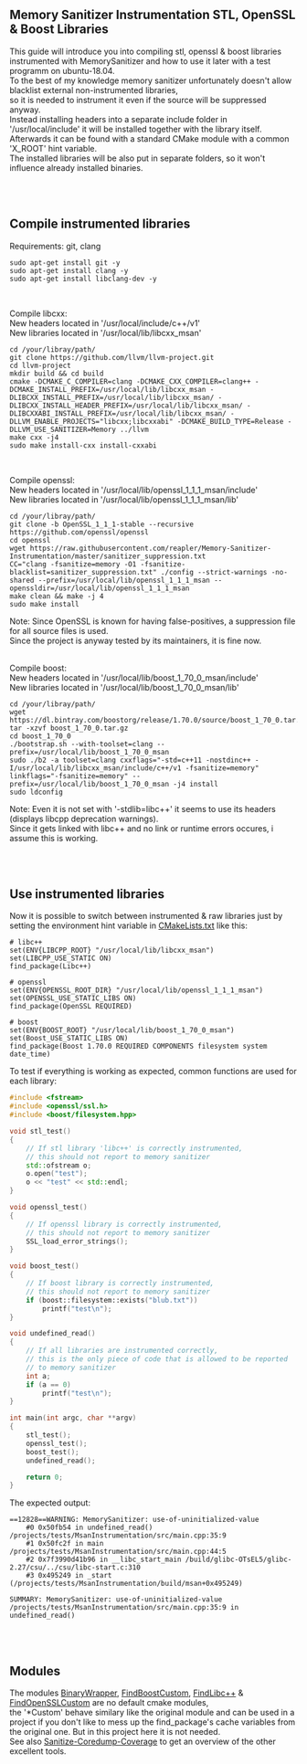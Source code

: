 ##  Memory Sanitizer Instrumentation STL, OpenSSL & Boost Libraries

  

This guide will introduce you into compiling stl, openssl & boost libraries instrumented with MemorySanitizer and how to use it later with a test programm on ubuntu-18.04.<br>
To the best of my knowledge memory sanitizer unfortunately doesn't allow blacklist external non-instrumented libraries,<br>
so it is needed to instrument it even if the source will be suppressed anyway.<br>
Instead installing headers into a separate include folder in '/usr/local/include' it will be installed together with the library itself.<br>
Afterwards it can be found with a standard CMake module with a common 'X_ROOT' hint variable.<br>
The installed libraries will be also put in separate folders, so it won't influence already installed binaries.

<br>
<br>

## Compile instrumented libraries


Requirements: git, clang
````
sudo apt-get install git -y
sudo apt-get install clang -y
sudo apt-get install libclang-dev -y
````
<br>

Compile libcxx:
<br>
New headers located in '/usr/local/include/c++/v1'
<br>
New libraries located in '/usr/local/lib/libcxx_msan'
```
cd /your/libray/path/
git clone https://github.com/llvm/llvm-project.git
cd llvm-project
mkdir build && cd build
cmake -DCMAKE_C_COMPILER=clang -DCMAKE_CXX_COMPILER=clang++ -DCMAKE_INSTALL_PREFIX=/usr/local/lib/libcxx_msan -DLIBCXX_INSTALL_PREFIX=/usr/local/lib/libcxx_msan/ -DLIBCXX_INSTALL_HEADER_PREFIX=/usr/local/lib/libcxx_msan/ -DLIBCXXABI_INSTALL_PREFIX=/usr/local/lib/libcxx_msan/ -DLLVM_ENABLE_PROJECTS="libcxx;libcxxabi" -DCMAKE_BUILD_TYPE=Release -DLLVM_USE_SANITIZER=Memory ../llvm
make cxx -j4
sudo make install-cxx install-cxxabi
```

<br>

Compile openssl:
<br>
New headers located in '/usr/local/lib/openssl_1_1_1_msan/include'
<br>
New libraries located in '/usr/local/lib/openssl_1_1_1_msan/lib'
```
cd /your/libray/path/
git clone -b OpenSSL_1_1_1-stable --recursive https://github.com/openssl/openssl
cd openssl
wget https://raw.githubusercontent.com/reapler/Memory-Sanitizer-Instrumentation/master/sanitizer_suppression.txt
CC="clang -fsanitize=memory -O1 -fsanitize-blacklist=sanitizer_suppression.txt" ./config --strict-warnings -no-shared --prefix=/usr/local/lib/openssl_1_1_1_msan --openssldir=/usr/local/lib/openssl_1_1_1_msan
make clean && make -j 4
sudo make install
```
Note: Since OpenSSL is known for having false-positives, a suppression file for all source files is used.<br>
Since the project is anyway tested by its maintainers, it is fine now.
<br>
<br>

Compile boost:
<br>
New headers located in '/usr/local/lib/boost_1_70_0_msan/include'
<br>
New libraries located in '/usr/local/lib/boost_1_70_0_msan/lib'
```
cd /your/libray/path/
wget https://dl.bintray.com/boostorg/release/1.70.0/source/boost_1_70_0.tar.gz
tar -xzvf boost_1_70_0.tar.gz
cd boost_1_70_0
./bootstrap.sh --with-toolset=clang --prefix=/usr/local/lib/boost_1_70_0_msan
sudo ./b2 -a toolset=clang cxxflags="-std=c++11 -nostdinc++ -I/usr/local/lib/libcxx_msan/include/c++/v1 -fsanitize=memory" linkflags="-fsanitize=memory" --prefix=/usr/local/lib/boost_1_70_0_msan -j4 install
sudo ldconfig
```
Note: Even it is not set with '-stdlib=libc++' it seems to use its headers (displays libcpp deprecation warnings).<br>
Since it gets linked with libc++ and no link or runtime errors occures, i assume this is working.

<br>
<br>

## Use instrumented libraries

Now it is possible to switch between instrumented & raw libraries just by setting the environment hint variable in  [CMakeLists.txt](https://github.com/reapler/Memory-Sanitizer-Instrumentation/blob/master/CMakeLists.txt#L11) like this:
```
# libc++
set(ENV{LIBCPP_ROOT} "/usr/local/lib/libcxx_msan")
set(LIBCPP_USE_STATIC ON)
find_package(Libc++)

# openssl
set(ENV{OPENSSL_ROOT_DIR} "/usr/local/lib/openssl_1_1_1_msan")
set(OPENSSL_USE_STATIC_LIBS ON)
find_package(OpenSSL REQUIRED)

# boost
set(ENV{BOOST_ROOT} "/usr/local/lib/boost_1_70_0_msan")
set(Boost_USE_STATIC_LIBS ON)
find_package(Boost 1.70.0 REQUIRED COMPONENTS filesystem system date_time)
```

To test if everything is working as expected, common functions are used for each library:
```cpp
#include <fstream>
#include <openssl/ssl.h>
#include <boost/filesystem.hpp>

void stl_test()
{
    // If stl library 'libc++' is correctly instrumented,
    // this should not report to memory sanitizer
    std::ofstream o;
    o.open("test");
    o << "test" << std::endl;
}

void openssl_test()
{
    // If openssl library is correctly instrumented,
    // this should not report to memory sanitizer
    SSL_load_error_strings();
}

void boost_test()
{
    // If boost library is correctly instrumented,
    // this should not report to memory sanitizer
    if (boost::filesystem::exists("blub.txt"))
        printf("test\n");
}

void undefined_read()
{
    // If all libraries are instrumented correctly,
    // this is the only piece of code that is allowed to be reported
    // to memory sanitizer
    int a;
    if (a == 0)
        printf("test\n");
}

int main(int argc, char **argv)
{
    stl_test();
    openssl_test();
    boost_test();
    undefined_read();

    return 0;
}
```

The expected output:
```
==12828==WARNING: MemorySanitizer: use-of-uninitialized-value
    #0 0x50fb54 in undefined_read() /projects/tests/MsanInstrumentation/src/main.cpp:35:9
    #1 0x50fc2f in main /projects/tests/MsanInstrumentation/src/main.cpp:44:5
    #2 0x7f3990d41b96 in __libc_start_main /build/glibc-OTsEL5/glibc-2.27/csu/../csu/libc-start.c:310
    #3 0x495249 in _start (/projects/tests/MsanInstrumentation/build/msan+0x495249)

SUMMARY: MemorySanitizer: use-of-uninitialized-value /projects/tests/MsanInstrumentation/src/main.cpp:35:9 in undefined_read()
```

<br>
<br>

## Modules

The modules [BinaryWrapper](https://github.com/reapler/Memory-Sanitizer-Instrumentation/blob/master/cmake/BinaryWrapper.cmake), [FindBoostCustom](https://github.com/reapler/Memory-Sanitizer-Instrumentation/blob/master/cmake/FindBoostCustom.cmake), [FindLibc++](https://github.com/reapler/Memory-Sanitizer-Instrumentation/blob/master/cmake/FindLibc%2B%2B.cmake) & [FindOpenSSLCustom](https://github.com/reapler/Memory-Sanitizer-Instrumentation/blob/master/cmake/FindOpenSSLCustom.cmake) are no default cmake modules,<br>the '*Custom' behave similary like the original module and can be used
in a project if you don't like to mess up the find_package's cache variables from the original one. But in this project here it is not needed.<br>
See also [Sanitize-Coredump-Coverage](https://github.com/reapler/Sanitize-Coredump-Coverage) to get an overview of the other excellent tools.